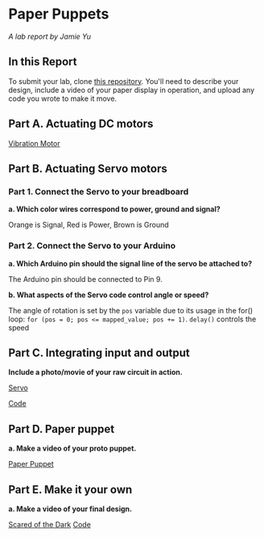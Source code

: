 # Paper Puppets

*A lab report by Jamie Yu*

## In this Report

To submit your lab, clone [this repository](https://github.com/FAR-Lab/IDD-Fa18-Lab4). You'll need to describe your design, include a video of your paper display in operation, and upload any code you wrote to make it move.

## Part A. Actuating DC motors

[Vibration Motor](https://www.youtube.com/watch?v=8eO_NGx82ng)

## Part B. Actuating Servo motors

### Part 1. Connect the Servo to your breadboard

**a. Which color wires correspond to power, ground and signal?**

Orange is Signal, Red is Power, Brown is Ground

### Part 2. Connect the Servo to your Arduino

**a. Which Arduino pin should the signal line of the servo be attached to?**

The Arduino pin should be connected to Pin 9. 

**b. What aspects of the Servo code control angle or speed?**

The angle of rotation is set by the `pos` variable  due to its usage in the for() loop: `for (pos = 0; pos <= mapped_value; pos += 1)`. `delay()` controls the speed

## Part C. Integrating input and output

**Include a photo/movie of your raw circuit in action.**

[Servo](https://www.youtube.com/watch?v=WeX1r8tB9hI)

[Code](https://github.com/jamiekimyu/IDD-Fa18-Lab4/blob/master/servo.ino)

## Part D. Paper puppet

**a. Make a video of your proto puppet.**

[Paper Puppet](https://www.youtube.com/watch?v=7oSblCiLg_k)

## Part E. Make it your own

**a. Make a video of your final design.**

[Scared of the Dark](https://www.youtube.com/watch?v=eRiYjC2lUDo)
[Code](https://github.com/jamiekimyu/IDD-Fa18-Lab4/blob/master/scared_of_the_dark.ino)
 
